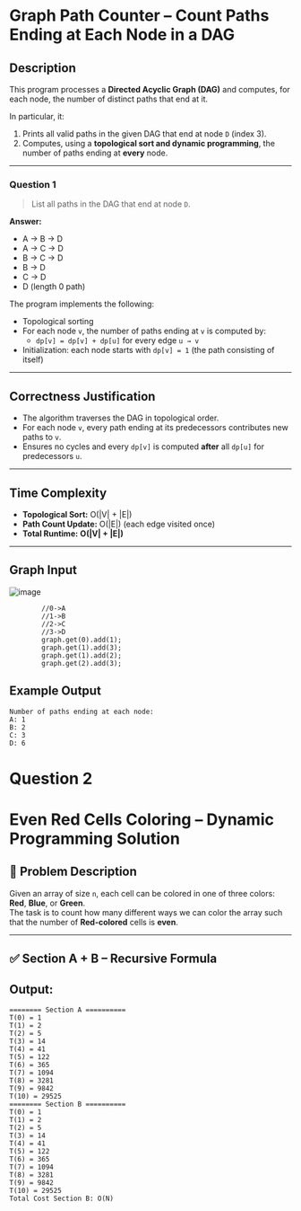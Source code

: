 # Graph Path Counter – Count Paths Ending at Each Node in a DAG

##  Description

This program processes a **Directed Acyclic Graph (DAG)** and computes, for each node, the number of distinct paths that end at it.

In particular, it:

1. Prints all valid paths in the given DAG that end at node `D` (index 3).
2. Computes, using a **topological sort and dynamic programming**, the number of paths ending at **every** node.

---

### Question 1

> List all paths in the DAG that end at node `D`.

**Answer:**
- A → B → D  
- A → C → D  
- B → C → D  
- B → D  
- C → D  
- D (length 0 path)


The program implements the following:

- Topological sorting 
- For each node `v`, the number of paths ending at `v` is computed by:
  - `dp[v] = dp[v] + dp[u]` for every edge `u → v`
- Initialization: each node starts with `dp[v] = 1` (the path consisting of itself)

---

##  Correctness Justification

- The algorithm traverses the DAG in topological order.
- For each node `v`, every path ending at its predecessors contributes new paths to `v`.
- Ensures no cycles and every `dp[v]` is computed **after** all `dp[u]` for predecessors `u`.

---

##  Time Complexity

- **Topological Sort:** O(|V| + |E|)
- **Path Count Update:** O(|E|) (each edge visited once)
- **Total Runtime:** **O(|V| + |E|)**

---

## Graph Input
![image](https://github.com/user-attachments/assets/7ad1c2ea-1157-4555-9515-6a2f79394e81)

```
        //0->A
        //1->B
        //2->C
        //3->D
        graph.get(0).add(1);
        graph.get(1).add(3);
        graph.get(1).add(2);
        graph.get(2).add(3);
```

##  Example Output
```
Number of paths ending at each node:
A: 1
B: 2
C: 3
D: 6
```

# Question 2

# Even Red Cells Coloring – Dynamic Programming Solution

## 📘 Problem Description

Given an array of size `n`, each cell can be colored in one of three colors: **Red**, **Blue**, or **Green**.  
The task is to count how many different ways we can color the array such that the number of **Red-colored** cells is **even**.

---

## ✅ Section A + B – Recursive Formula

## Output: 
```
======== Section A ==========
T(0) = 1
T(1) = 2
T(2) = 5
T(3) = 14
T(4) = 41
T(5) = 122
T(6) = 365
T(7) = 1094
T(8) = 3281
T(9) = 9842
T(10) = 29525
======== Section B ==========
T(0) = 1
T(1) = 2
T(2) = 5
T(3) = 14
T(4) = 41
T(5) = 122
T(6) = 365
T(7) = 1094
T(8) = 3281
T(9) = 9842
T(10) = 29525
Total Cost Section B: O(N)

```







